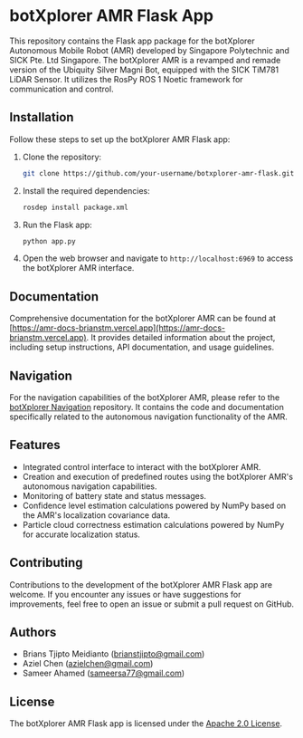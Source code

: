 # botXplorer AMR Flask App

This repository contains the Flask app package for the botXplorer Autonomous Mobile Robot (AMR) developed by Singapore Polytechnic and SICK Pte. Ltd Singapore. The botXplorer AMR is a revamped and remade version of the Ubiquity Silver Magni Bot, equipped with the SICK TiM781 LiDAR Sensor. It utilizes the RosPy ROS 1 Noetic framework for communication and control.

## Installation

Follow these steps to set up the botXplorer AMR Flask app:

1. Clone the repository:

   ```bash
   git clone https://github.com/your-username/botxplorer-amr-flask.git
   ```

2. Install the required dependencies:

   ```bash
   rosdep install package.xml
   ```

3. Run the Flask app:

   ```bash
   python app.py
   ```

4. Open the web browser and navigate to `http://localhost:6969` to access the botXplorer AMR interface.

## Documentation

Comprehensive documentation for the botXplorer AMR can be found at [https://amr-docs-brianstm.vercel.app](https://amr-docs-brianstm.vercel.app). It provides detailed information about the project, including setup instructions, API documentation, and usage guidelines.

## Navigation

For the navigation capabilities of the botXplorer AMR, please refer to the [botXplorer Navigation](https://github.com/brianstm/botXplorer-navigation) repository. It contains the code and documentation specifically related to the autonomous navigation functionality of the AMR.

## Features

- Integrated control interface to interact with the botXplorer AMR.
- Creation and execution of predefined routes using the botXplorer AMR's autonomous navigation capabilities.
- Monitoring of battery state and status messages.
- Confidence level estimation calculations powered by NumPy based on the AMR's localization covariance data.
- Particle cloud correctness estimation calculations powered by NumPy for accurate localization status.

## Contributing

Contributions to the development of the botXplorer AMR Flask app are welcome. If you encounter any issues or have suggestions for improvements, feel free to open an issue or submit a pull request on GitHub.

## Authors

- Brians Tjipto Meidianto (brianstjipto@gmail.com)
- Aziel Chen (azielchen@gmail.com)
- Sameer Ahamed (sameersa77@gmail.com)

## License

The botXplorer AMR Flask app is licensed under the [Apache 2.0 License](LICENSE).